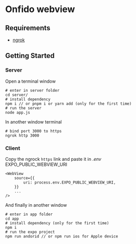 # Onfido webview

## Requirements

- [ngrok](https://ngrok.com/download)

## Getting Started

### Server

Open a terminal window

```
# enter in server folder
cd server/
# install dependency
npm i // or pnpm i or yarn add (only for the first time)
# run the server
node app.js
```

In another window terminal

```
# bind port 3000 to https
ngrok http 3000
```

### Client

Copy the ngrock `https` link and paste it in _.env_ EXPO_PUBLIC_WEBVIEW_URI

```
<WebView
    source={{
        uri: process.env.EXPO_PUBLIC_WEBVIEW_URI,
    }}
    ...
/>
```

And finally in another window

```
# enter in app folder
cd app
# install dependency (only for the first time)
npm i
# run the expo project
npm run andorid // or npm run ios for Apple device

```
